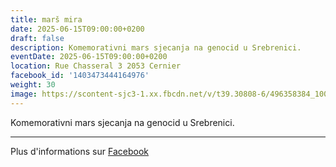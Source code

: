 ```yaml
---
title: marš mira
date: 2025-06-15T09:00:00+0200
draft: false
description: Komemorativni mars sjecanja na genocid u Srebrenici.
eventDate: 2025-06-15T09:00:00+0200
location: Rue Chasseral 3 2053 Cernier
facebook_id: '1403473444164976'
weight: 30
image: https://scontent-sjc3-1.xx.fbcdn.net/v/t39.30808-6/496358384_1007574214836511_4806363768185633011_n.jpg?_nc_cat=102&ccb=1-7&_nc_sid=9e60e4&_nc_ohc=K4aGiWltMxMQ7kNvwFsDjiU&_nc_oc=AdmwVzR5CL_4aA5-qiFU5EV1l1cP6yz7DjCA2nQkfyr7Ks2fgQErOtIXhrdVkBjjEqM&_nc_zt=23&_nc_ht=scontent-sjc3-1.xx&edm=ABTKTjYEAAAA&_nc_gid=Dx2DJlk4wyR5T-LstOX_ew&oh=00_AfNZXLjbD5ry_UlbrAoZJajLf8pz7tzwuKBovfBJUAP_UQ&oe=686BB02E
---
```


Komemorativni mars sjecanja na genocid u Srebrenici.

---

Plus d'informations sur [Facebook](https://facebook.com/events/1403473444164976)